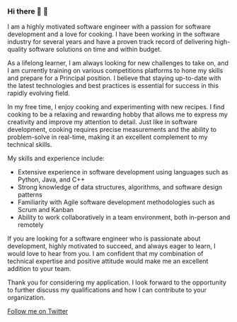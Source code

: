 ### Hi there 👋 🍷

I am a highly motivated software engineer with a passion for software development and a love for cooking. I have been working in the software industry for several years and have a proven track record of delivering high-quality software solutions on time and within budget.

As a lifelong learner, I am always looking for new challenges to take on, and I am currently training on various competitions platforms to hone my skills and prepare for a Principal position. I believe that staying up-to-date with the latest technologies and best practices is essential for success in this rapidly evolving field.

In my free time, I enjoy cooking and experimenting with new recipes. I find cooking to be a relaxing and rewarding hobby that allows me to express my creativity and improve my attention to detail. Just like in software development, cooking requires precise measurements and the ability to problem-solve in real-time, making it an excellent complement to my technical skills.

My skills and experience include:
 - Extensive experience in software development using languages such as Python, Java, and C++
 - Strong knowledge of data structures, algorithms, and software design patterns
 - Familiarity with Agile software development methodologies such as Scrum and Kanban
 - Ability to work collaboratively in a team environment, both in-person and remotely

If you are looking for a software engineer who is passionate about development, highly motivated to succeed, and always eager to learn, I would love to hear from you. I am confident that my combination of technical expertise and positive attitude would make me an excellent addition to your team.

Thank you for considering my application. I look forward to the opportunity to further discuss my qualifications and how I can contribute to your organization.

[Follow me on Twitter](https://twitter.com/levanjaparidze6)

<!--
**levan-japaridze/levan-japaridze** is a ✨ _special_ ✨ repository because its `README.md` (this file) appears on your GitHub profile.

Here are some ideas to get you started:

- 🔭 I’m currently working on ...
- 🌱 I’m currently learning ...
- 👯 I’m looking to collaborate on ...
- 🤔 I’m looking for help with ...
- 💬 Ask me about ...
- 📫 How to reach me: ...
- 😄 Pronouns: ...
- ⚡ Fun fact: ...
-->
